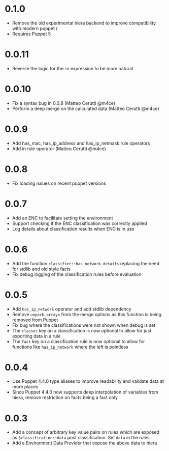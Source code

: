 # 0.1.0

  * Remove the old experimental hiera backend to improve compatibility with modern puppet (
  * Requires Puppet 5

# 0.0.11

  * Reverse the logic for the `in` expression to be more natural

# 0.0.10

  * Fix a syntax bug in 0.0.8 (Matteo Cerutti @m4ce)
  * Perform a deep merge on the calculated data (Matteo Cerutti @m4ce)

# 0.0.9

  * Add has_mac, has_ip_address and has_ip_netmask rule operators
  * Add in rule operator (Matteo Cerutti @m4ce)

# 0.0.8

  * Fix loading issues on recent puppet versions

# 0.0.7

  * Add an ENC to facilitate setting the environment
  * Support checking if the ENC classification was correctly applied
  * Log details about classification results when ENC is in use

# 0.0.6

  * Add the function `classifier::has_network_details` replacing the need for stdlib and old style facts
  * Fix debug logging of the classification rules before evaluation

# 0.0.5

  * Add `has_ip_network` operator and add stdlib dependency
  * Remove `unpack_arrays` from the merge options as this function is being removed from Puppet
  * Fix bug where the classifications were not shown when debug is set
  * The `classes` key on a classification is now optional to allow for just exporting data in a rule
  * The `fact` key on a classification rule is now optional to allow for functions like `has_ip_network` where the left is pointless

# 0.0.4

  * Use Puppet 4.4.0 type aliases to improve readability and validate data at more places
  * Since Puppet 4.4.0 now supports deep interpolation of variables from hiera, remove restriction on facts being a fact only

# 0.0.3

  * Add a concept of arbitrary key value pairs on rules which are exposed as `$classification::data` post classification.  Set `data` in the rules.
  * Add a Environment Data Provider that expose the above data to hiera
